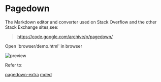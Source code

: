 # Pagedown

The Markdown editor and converter used on Stack Overflow and the other Stack Exchange sites,see:

> https://code.google.com/archive/p/pagedown/

Open 'browser/demo.html' in browser
 
 ![preview](https://github.com/wuyisheng/pagedown/tree/master/resources/preview.png)

Refer to:

[pagedown-extra](https://github.com/jmcmanus/pagedown-extra)
[mded](https://github.com/Manjiz/mded)

